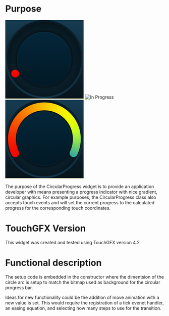 Purpose
========

![Empty](0_percent.png "0%") ![In Progress](exmple.png "Example") ![Full](100_percent.png "100%")

The purpose of the CircularProgress widget is to provide an application developer with means presenting a progress indicator with nice gradient, circular graphics. For example purposes, the CircularProgress class also accepts touch events and will set the current progress to the calculated progress for the corresponding touch coordinates.

TouchGFX Version
=================

This widget was created and tested using TouchGFX version 4.2

Functional description
======================

The setup code is embedded in the constructor where the dimentsion of the circle arc is setup to match the bitmap used as background for the circular progress bar.

Ideas for new functionality could be the addition of move animation with a new value is set. This would require the registration of a tick evenet handler, an easing equation, and selecting how many steps to use for the transition.